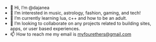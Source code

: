 - 👋 Hi, I’m @dajanea
- 👀 I’m interested in music, astrology, fashion, gaming, and tech!
- 🌱 I’m currently learning lua, c++ and how to be an adult. 
- 💞️ I’m looking to collaborate on any projects related to building sites, apps, or user based experiences.
- 📫 How to reach me my email is myfourethers@gmail.com

<!---
dajanea/dajanea is a ✨ special ✨ repository because its `README.md` (this file) appears on your GitHub profile.
You can click the Preview link to take a look at your changes.
--->
